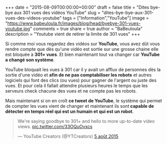 +++
date = "2015-08-09T00:00:00+00:00"
draft = false
title = "Dites bye-bye aux 301 vues des vidéos YouTube"
slug = "dites-bye-bye-aux-301-vues-des-videos-youtube"
tags = ["Information","YouTube"]
image = "https://www.babeuloula.fr/images/blog/head/byebye-301-vues-youtube.jpg"
comments = true
share = true
author = "BaBeuloula"
description = "Youtube vient de retirer la limite de 301 vues"
+++

<p>Si comme moi vous regardez des vid&eacute;os sur <strong>YouTube</strong>, vous avez d&ucirc;t vous rendre compte que d&egrave;s qu&#39;une vid&eacute;o est sortie sur une grosse chaine elle est bloqu&eacute;e &agrave; <strong>301+ vues</strong>. Et bien maintenant tout va changer car <strong>YouTube a&nbsp;chang&eacute; son syst&egrave;me</strong>.</p>

<p><!--more-->YouTube bloquait les vues &agrave; 301&nbsp;car il y avait un afflux de personnes d&egrave;s la sortie d&#39;une vid&eacute;o&nbsp;et <strong>afin de ne pas comptabiliser les robots</strong> et autres logiciels qui font des clics (ou vues) pour gagner de l&#39;argent ou juste des vues. Et pour cela il fallait attendre plusieurs heures le temps que les serveurs check chacune&nbsp;des vues et ne compte pas les robots.</p>

<p>Mais maintenant si on en cro&icirc;t&nbsp;<strong>ce tweet de YouTube</strong>, le syst&egrave;me qui permet de compter les vues vient&nbsp;de changer et maintenant ils sont<strong> capable de d&eacute;tecter en temps r&eacute;el qui est un humain et qui est un robot</strong>.&nbsp;</p>

<blockquote class="twitter-tweet" data-lang="fr"><p lang="en" dir="ltr">We&#39;re saying goodbye to 301+ and hello to more up-to-date video views. <a href="http://t.co/33OQuOvxcs">pic.twitter.com/33OQuOvxcs</a></p>&mdash; YouTube Creators (@YTCreators) <a href="https://twitter.com/YTCreators/status/628958720953819136">5 août 2015</a></blockquote>
<script async src="//platform.twitter.com/widgets.js" charset="utf-8"></script>